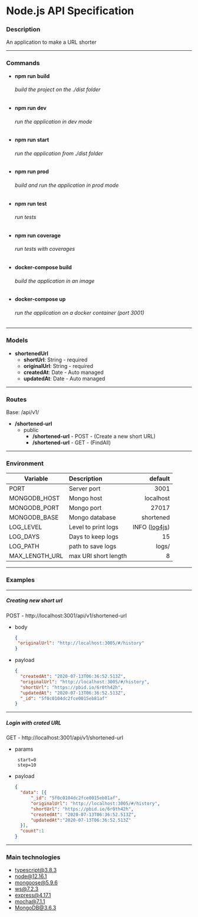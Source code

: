 # Node.js API Specification

### Description

An application to make a URL shorter 

---
### Commands
- **npm run build**
    ###### build the project on the ./dist folder
- **npm run dev**
    ###### run the application in dev mode
- **npm run start**
    ###### run the application from ./dist folder
- **npm run prod**
    ###### build and run the application in prod mode
- **npm run test**
    ###### run tests    
- **npm run coverage**
    ###### run tests with coverages
- **docker-compose build**
    ###### build the application in an image
- **docker-compose up**
    ###### run the application on a docker container (port 3001)
        
---
### Models
- **shortenedUrl**
    - **shortUrl**: String - required
    - **originalUrl**: String - required
    - **createdAt**: Date - Auto managed
    - **updatedAt**: Date - Auto managed

---
### Routes
Base: /api/v1/
- **/shortened-url**
  - public
    - **/shortened-url** - POST - (Create a new short URL)
    - **/shortened-url** - GET - (FindAll)
---
### Environment
|   Variable     | Description         |  default      |
| -------------  | :------------------ | ------------: |
| PORT           | Server port         |  3001         |
| MONGODB_HOST   | Mongo host          |  localhost    |
| MONGODB_PORT   | Mongo port          |  27017        |
| MONGODB_BASE   | Mongo database      |  shortened    |
| LOG_LEVEL      | Level to print logs |  INFO ([log4js](https://www.npmjs.com/package/log4js))|
| LOG_DAYS       | Days to keep logs   |  15           |
| LOG_PATH       | path to save logs   |  logs/        |
| MAX_LENGTH_URL | max URl short length|  8            |
---
### Examples

---
##### Creating new short url
POST - http://localhost:3001/api/v1/shortened-url
- body
    ```json
   {
     "originalUrl": "http://localhost:3005/#/history"
   }
    ```
- payload
    ```json
    {
      "createdAt": "2020-07-13T06:36:52.513Z",
      "originalUrl": "http://localhost:3005/#/history",
      "shortUrl": "https://pbid.io/6r0th42h",
      "updatedAt": "2020-07-13T06:36:52.513Z",
      "_id": "5f0c0104dc2fce0015eb81af"
    }
    ```
---  
##### Login with crated URL
GET - http://localhost:3001/api/v1/shortened-url
- params
    ```text
     start=0
     step=10
    ```
- payload
    ```json
    {
      "data": [{
          "_id": "5f0c0104dc2fce0015eb81af",
          "originalUrl": "http://localhost:3005/#/history", 
          "shortUrl": "https://pbid.io/6r0th42h", 
          "createdAt": "2020-07-13T06:36:52.513Z",
          "updatedAt":"2020-07-13T06:36:52.513Z"
      }],
      "count":1
    }
    ```
---
### Main technologies

- typescript@3.8.3
- node@12.16.1
- mongoose@5.9.6
- ws@7.2.3
- express@4.17.1
- mocha@7.1.1
- MongoDB@3.6.3
